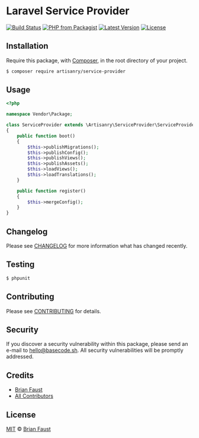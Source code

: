 # Laravel Service Provider

[![Build Status](https://img.shields.io/travis/artisanry/Service-Provider/master.svg?style=flat-square)](https://travis-ci.org/artisanry/Service-Provider)
[![PHP from Packagist](https://img.shields.io/packagist/php-v/artisanry/service-provider.svg?style=flat-square)]()
[![Latest Version](https://img.shields.io/github/release/artisanry/Service-Provider.svg?style=flat-square)](https://github.com/artisanry/Service-Provider/releases)
[![License](https://img.shields.io/packagist/l/artisanry/Service-Provider.svg?style=flat-square)](https://packagist.org/packages/artisanry/Service-Provider)

## Installation

Require this package, with [Composer](https://getcomposer.org/), in the root directory of your project.

``` bash
$ composer require artisanry/service-provider
```

## Usage

``` php
<?php

namespace Vendor\Package;

class ServiceProvider extends \Artisanry\ServiceProvider\ServiceProvider
{
    public function boot()
    {
        $this->publishMigrations();
        $this->publishConfig();
        $this->publishViews();
        $this->publishAssets();
        $this->loadViews();
        $this->loadTranslations();
    }

    public function register()
    {
        $this->mergeConfig();
    }
}
```

## Changelog

Please see [CHANGELOG](CHANGELOG.md) for more information what has changed recently.

## Testing

``` bash
$ phpunit
```

## Contributing

Please see [CONTRIBUTING](CONTRIBUTING.md) for details.

## Security

If you discover a security vulnerability within this package, please send an e-mail to hello@basecode.sh. All security vulnerabilities will be promptly addressed.

## Credits

- [Brian Faust](https://github.com/faustbrian)
- [All Contributors](../../contributors)

## License

[MIT](LICENSE) © [Brian Faust](https://basecode.sh)
